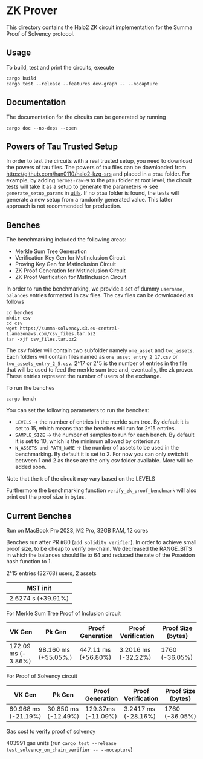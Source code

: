 # ZK Prover

This directory contains the Halo2 ZK circuit implementation for the Summa Proof of Solvency protocol. 

## Usage

To build, test and print the circuits, execute

```
cargo build
cargo test --release --features dev-graph -- --nocapture
```
## Documentation 

The documentation for the circuits can be generated by running 

```
cargo doc --no-deps --open
```

## Powers of Tau Trusted Setup 

In order to test the circuits with a real trusted setup, you need to download the powers of tau files. The powers of tau files can be downloaded from https://github.com/han0110/halo2-kzg-srs and placed in a `ptau` folder. For example, by adding `hermez-raw-9` to the `ptau` folder at root level, the circuit tests will take it as a setup to generate the parameters -> see `generate_setup_params` in [utils](./src/circuits/utils.rs). If no `ptau` folder is found, the tests will generate a new setup from a randomly generated value. This latter approach is not recommended for production.

## Benches 

The benchmarking included the following areas:

- Merkle Sum Tree Generation 
- Verification Key Gen for MstInclusion Circuit
- Proving Key Gen for MstInclusion Circuit
- ZK Proof Generation for MstInclusion Circuit
- ZK Proof Verification for MstInclusion Circuit

In order to run the benchmarking, we provide a set of dummy `username, balances` entries formatted in csv files. The csv files can be downloaded as follows 

``` 
cd benches
mkdir csv
cd csv 
wget https://summa-solvency.s3.eu-central-1.amazonaws.com/csv_files.tar.bz2
tar -xjf csv_files.tar.bz2
```

The csv folder will contain two subfolder namely `one_asset` and `two_assets`. Each folders will contain files named as `one_asset_entry_2_17.csv` or `two_assets_entry_2_5.csv`. 2^17 or 2^5 is the number of entries in the file that will be used to feed the merkle sum tree and, eventually, the zk prover. These entries represent the number of users of the exchange.

To run the benches 

`cargo bench` 

You can set the following parameters to run the benches:

- `LEVELS` -> the number of entries in the merkle sum tree. By default it is set to 15, which means that the benches will run for 2^15 entries.
- `SAMPLE_SIZE` -> the number of samples to run for each bench. By default it is set to 10, which is the minimum allowed by criterion.rs
- `N_ASSETS and PATH_NAME` -> the number of assets to be used in the benchmarking. By default it is set to 2. For now you can only switch it between 1 and 2 as these are the only csv folder available. More will be added soon.

Note that the `k` of the circuit may vary based on the LEVELS

Furthermore the benchmarking function `verify_zk_proof_benchmark` will also print out the proof size in bytes.

## Current Benches

Run on MacBook Pro 2023, M2 Pro, 32GB RAM, 12 cores

Benches run after PR #80 (`add solidity verifier`). In order to achieve small proof size, to be cheap to verify on-chain. We decreased the RANGE_BITS in which the balances should lie to 64 and reduced the rate of the Poseidon hash function to 1. 

2^15 entries (32768) users, 2 assets

| MST init     |
| --------     |
| 2.6274 s (+39.91%)    |

For Merkle Sum Tree Proof of Inclusion circuit

| VK Gen             | Pk Gen              | Proof Generation    | Proof Verification  | Proof Size (bytes) |
| ------------------ | ------------------- | ------------------- | ------------------- | ------------------ |
| 172.09 ms (- 3.86%) | 98.160 ms (+55.05%.) | 447.11 ms (+56.80%) | 3.2016 ms (-32.22%) | 1760   (-36.05%) |

For Proof of Solvency circuit

| VK Gen               | Pk Gen   | Proof Generation | Proof Verification | Proof Size (bytes) |
| ------               | ------   | ---------------- | ------------------ | ------------------ |
| 60.968 ms (-21.19%)  | 30.850 ms (-12.49%) |    129.37ms (-11.09%)       |    3.2417 ms (-28.16%)       | 1760 (-36.05%)              |

Gas cost to verify proof of solvency 

403991 gas units (run `cargo test --release test_solvency_on_chain_verifier -- --nocapture`)


